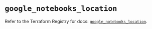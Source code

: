 # `google_notebooks_location`

Refer to the Terraform Registry for docs: [`google_notebooks_location`](https://registry.terraform.io/providers/hashicorp/google-beta/6.37.0/docs/resources/google_notebooks_location).
